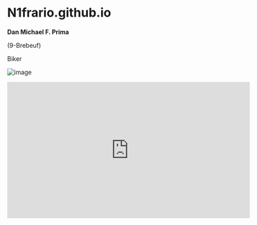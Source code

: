 # N1frario.github.io
**Dan Michael F. Prima**

(9-Brebeuf)

Biker

![image](https://user-images.githubusercontent.com/122419404/213066871-2323fbde-2916-49ad-98ab-f0f1f28fc688.png)



<iframe width="560" height="315" src="https://www.youtube.com/embed/K_KYSvvDY8k" title="YouTube video player" frameborder="0" allow="accelerometer; autoplay; clipboard-write; encrypted-media; gyroscope; picture-in-picture; web-share" allowfullscreen></iframe>
